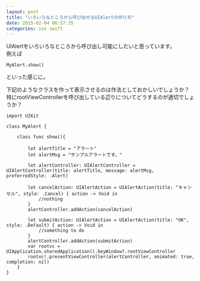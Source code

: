```yaml
---
layout: post
title: "いろいろなところから呼び出せるUIAlertの作り方"
date: 2015-02-04 06:57:35
categories: ios swift
---
```

<p>UIAlertをいろいろなところから呼び出し可能にしたいと思っています。<br>
例えば</p>

<pre><code>MyAlert.show()
</code></pre>

<p>といった感じに。</p>

<p>下記のようなクラスを作って表示させるのは作法としておかしいでしょうか？<br>
特にrootViewControllerを呼び出している辺りについてどうするのが適切でしょうか？</p>

<pre><code>import UIKit

class MyAlert {

    class func show(){

        let alertTitle = "アラート"
        let alertMsg = "サンプルアラートです。"

        let alertController: UIAlertController = UIAlertController(title: alertTitle, message: alertMsg, preferredStyle: .Alert)

        let cancelAction: UIAlertAction = UIAlertAction(title: "キャンセル", style: .Cancel) { action -&gt; Void in
            //nothing
        }
        alertController.addAction(cancelAction)

        let submitAction: UIAlertAction = UIAlertAction(title: "OK", style: .Default) { action -&gt; Void in
            //something to do
        }
        alertController.addAction(submitAction)
        var rootvc = UIApplication.sharedApplication().keyWindow?.rootViewController
        rootvc!.presentViewController(alertController, animated: true, completion: nil)
    }
}
</code></pre>
